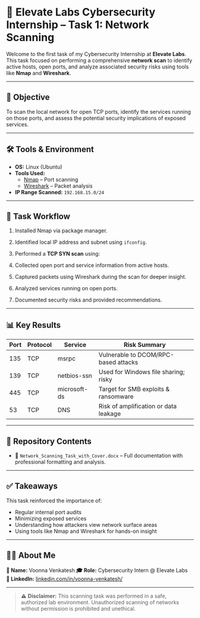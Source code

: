 # 🔐 Elevate Labs Cybersecurity Internship – Task 1: Network Scanning

Welcome to the first task of my Cybersecurity Internship at **Elevate Labs**. This task focused on performing a comprehensive **network scan** to identify active hosts, open ports, and analyze associated security risks using tools like **Nmap** and **Wireshark**.

---

## 🎯 Objective

To scan the local network for open TCP ports, identify the services running on those ports, and assess the potential security implications of exposed services.

---

## 🛠️ Tools & Environment

- **OS:** Linux (Ubuntu)
- **Tools Used:**
  - [Nmap](https://nmap.org/) – Port scanning
  - [Wireshark](https://www.wireshark.org/) – Packet analysis
- **IP Range Scanned:** `192.168.15.0/24`

---

## 🔧 Task Workflow

1. Installed Nmap via package manager.
2. Identified local IP address and subnet using `ifconfig`.
3. Performed a **TCP SYN scan** using:

4. Collected open port and service information from active hosts.
5. Captured packets using Wireshark during the scan for deeper insight.
6. Analyzed services running on open ports.
7. Documented security risks and provided recommendations.

---

## 📊 Key Results

| Port | Protocol | Service       | Risk Summary                             |
|------|----------|----------------|------------------------------------------|
| 135  | TCP      | msrpc          | Vulnerable to DCOM/RPC-based attacks     |
| 139  | TCP      | netbios-ssn    | Used for Windows file sharing; risky     |
| 445  | TCP      | microsoft-ds   | Target for SMB exploits & ransomware     |
| 53   | TCP      | DNS            | Risk of amplification or data leakage    |

---

## 📁 Repository Contents

- 📄 `Network_Scanning_Task_with_Cover.docx` – Full documentation with professional formatting and analysis.

---

## ✅ Takeaways

This task reinforced the importance of:
- Regular internal port audits
- Minimizing exposed services
- Understanding how attackers view network surface areas
- Using tools like Nmap and Wireshark for hands-on insight

---

## 🙋‍♀️ About Me

**👩 Name:** Voonna Venkatesh 
**🎓 Role:** Cybersecurity Intern @ Elevate Labs  
**🔗 LinkedIn:** [linkedin.com/in/voonna-venkatesh/]((https://www.linkedin.com/in/voonna-venkatesh/))  


---

> ⚠️ **Disclaimer:** This scanning task was performed in a safe, authorized lab environment. Unauthorized scanning of networks without permission is prohibited and unethical.
